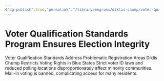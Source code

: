 ```yaml
---
{"dg-publish":true,"permalink":"/library/engrams/diklis-chump/voter-qualification-standards-program-ensures-election-integrity/","tags":["DC/Blue-States","DC/AS4"]}
---
```


# Voter Qualification Standards Program Ensures Election Integrity
Voter Qualification Standards Address Problematic Registration Areas
Diklis Chump Restricts Voting Rights in Blue States
Strict voter ID laws and reduced polling locations disproportionately affect minority communities.  
Mail-in voting is banned, complicating access for many residents.

